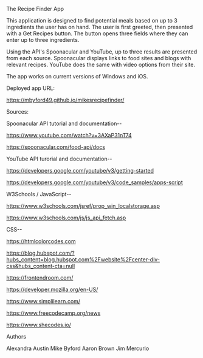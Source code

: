 The Recipe Finder App

This application is designed to find potential meals based on up to 3 ingredients the user has on hand.  The user is first greeted, then presented with a Get Recipes button.  The button opens three fields where they can enter up to three ingredients.

Using the API's Spoonacular and YouTube, up to three results are presented from each source.  Spoonacular displays links to food sites and blogs with relevant recipes.  YouTube does the same with video options from their site.

The app works on current versions of Windows and iOS.

Deployed app URL:

https://mbyford49.github.io/mikesrecipefinder/

Sources:

Spoonacular API tutorial and documentation--

https://www.youtube.com/watch?v=3AXaP31nT74

https://spoonacular.com/food-api/docs


YouTube API turorial and documentation--

https://developers.google.com/youtube/v3/getting-started

https://developers.google.com/youtube/v3/code_samples/apps-script


W3Schools / JavaScript--

https://www.w3schools.com/jsref/prop_win_localstorage.asp

https://www.w3schools.com/js/js_api_fetch.asp


CSS--

https://htmlcolorcodes.com

https://blog.hubspot.com/?hubs_content=blog.hubspot.com%2Fwebsite%2Fcenter-div-css&hubs_content-cta=null

https://frontendroom.com/

https://developer.mozilla.org/en-US/

https://www.simplilearn.com/

https://www.freecodecamp.org/news

https://www.shecodes.io/

Authors 

Alexandra Austin 
Mike Byford
Aaron Brown
Jim Mercurio
